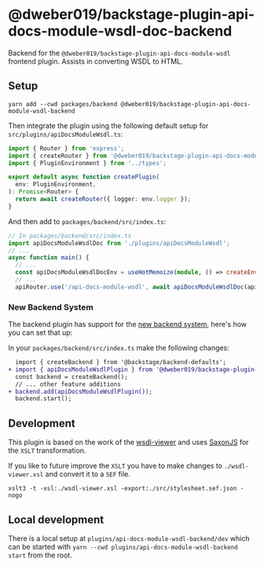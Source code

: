 # @dweber019/backstage-plugin-api-docs-module-wsdl-doc-backend

Backend for the `@dweber019/backstage-plugin-api-docs-module-wsdl` frontend plugin. Assists in converting WSDL to HTML.

## Setup

```
yarn add --cwd packages/backend @dweber019/backstage-plugin-api-docs-module-wsdl-backend
```

Then integrate the plugin using the following default setup for `src/plugins/apiDocsModuleWsdl.ts`:

```ts
import { Router } from 'express';
import { createRouter } from '@dweber019/backstage-plugin-api-docs-module-wsdl-backend';
import { PluginEnvironment } from '../types';

export default async function createPlugin(
  env: PluginEnvironment,
): Promise<Router> {
  return await createRouter({ logger: env.logger });
}
```

And then add to `packages/backend/src/index.ts`:

```ts
// In packages/backend/src/index.ts
import apiDocsModuleWsdlDoc from './plugins/apiDocsModuleWsdl';
// ...
async function main() {
  // ...
  const apiDocsModuleWsdlDocEnv = useHotMemoize(module, () => createEnv('apiDocsModuleWsdl'));
  // ...
  apiRouter.use('/api-docs-module-wsdl', await apiDocsModuleWsdlDoc(apiDocsModuleWsdlDocEnv));
```

### New Backend System

The backend plugin has support for the [new backend system](https://backstage.io/docs/backend-system/), here's how you can set that up:

In your `packages/backend/src/index.ts` make the following changes:

```diff
  import { createBackend } from '@backstage/backend-defaults';
+ import { apiDocsModuleWsdlPlugin } from '@dweber019/backstage-plugin-api-docs-module-wsdl-backend';
  const backend = createBackend();
  // ... other feature additions
+ backend.add(apiDocsModuleWsdlPlugin());
  backend.start();
```

## Development

This plugin is based on the work of the [wsdl-viewer](https://github.com/tomi-vanek/wsdl-viewer) and uses
[SaxonJS](https://www.saxonica.com/saxon-js/index.xml) for the `XSLT` transformation.

If you like to future improve the `XSLT` you have to make changes to `./wsdl-viewer.xsl` and convert it to a `SEF` file.

```shell
xslt3 -t -xsl:./wsdl-viewer.xsl -export:./src/stylesheet.sef.json -nogo
```

## Local development

There is a local setup at `plugins/api-docs-module-wsdl-backend/dev` which can be started with `yarn --cwd plugins/api-docs-module-wsdl-backend start` from the root.
